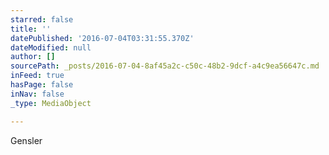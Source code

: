 ```yaml
---
starred: false
title: ''
datePublished: '2016-07-04T03:31:55.370Z'
dateModified: null
author: []
sourcePath: _posts/2016-07-04-8af45a2c-c50c-48b2-9dcf-a4c9ea56647c.md
inFeed: true
hasPage: false
inNav: false
_type: MediaObject

---
```

Gensler